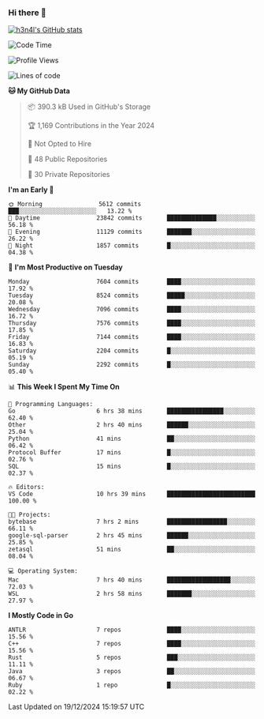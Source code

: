 ### Hi there 👋

[![h3n4l's GitHub stats](https://github-readme-stats.vercel.app/api?username=h3n4l&count_private=true&show_icons=true&theme=radical)](https://github.com/h3n4l/github-readme-stats)

<!--START_SECTION:waka-->
![Code Time](http://img.shields.io/badge/Code%20Time-2%2C032%20hrs%2012%20mins-blue)

![Profile Views](http://img.shields.io/badge/Profile%20Views-0-blue)

![Lines of code](https://img.shields.io/badge/From%20Hello%20World%20I%27ve%20Written-16.3%20million%20lines%20of%20code-blue)

**🐱 My GitHub Data** 

> 📦 390.3 kB Used in GitHub's Storage 
 > 
> 🏆 1,169 Contributions in the Year 2024
 > 
> 🚫 Not Opted to Hire
 > 
> 📜 48 Public Repositories 
 > 
> 🔑 30 Private Repositories 
 > 
**I'm an Early 🐤** 

```text
🌞 Morning                5612 commits        ███░░░░░░░░░░░░░░░░░░░░░░   13.22 % 
🌆 Daytime                23842 commits       ██████████████░░░░░░░░░░░   56.18 % 
🌃 Evening                11129 commits       ███████░░░░░░░░░░░░░░░░░░   26.22 % 
🌙 Night                  1857 commits        █░░░░░░░░░░░░░░░░░░░░░░░░   04.38 % 
```
📅 **I'm Most Productive on Tuesday** 

```text
Monday                   7604 commits        ████░░░░░░░░░░░░░░░░░░░░░   17.92 % 
Tuesday                  8524 commits        █████░░░░░░░░░░░░░░░░░░░░   20.08 % 
Wednesday                7096 commits        ████░░░░░░░░░░░░░░░░░░░░░   16.72 % 
Thursday                 7576 commits        ████░░░░░░░░░░░░░░░░░░░░░   17.85 % 
Friday                   7144 commits        ████░░░░░░░░░░░░░░░░░░░░░   16.83 % 
Saturday                 2204 commits        █░░░░░░░░░░░░░░░░░░░░░░░░   05.19 % 
Sunday                   2292 commits        █░░░░░░░░░░░░░░░░░░░░░░░░   05.40 % 
```


📊 **This Week I Spent My Time On** 

```text
💬 Programming Languages: 
Go                       6 hrs 38 mins       ████████████████░░░░░░░░░   62.40 % 
Other                    2 hrs 40 mins       ██████░░░░░░░░░░░░░░░░░░░   25.04 % 
Python                   41 mins             ██░░░░░░░░░░░░░░░░░░░░░░░   06.42 % 
Protocol Buffer          17 mins             █░░░░░░░░░░░░░░░░░░░░░░░░   02.76 % 
SQL                      15 mins             █░░░░░░░░░░░░░░░░░░░░░░░░   02.37 % 

🔥 Editors: 
VS Code                  10 hrs 39 mins      █████████████████████████   100.00 % 

🐱‍💻 Projects: 
bytebase                 7 hrs 2 mins        █████████████████░░░░░░░░   66.11 % 
google-sql-parser        2 hrs 45 mins       ██████░░░░░░░░░░░░░░░░░░░   25.85 % 
zetasql                  51 mins             ██░░░░░░░░░░░░░░░░░░░░░░░   08.04 % 

💻 Operating System: 
Mac                      7 hrs 40 mins       ██████████████████░░░░░░░   72.03 % 
WSL                      2 hrs 58 mins       ███████░░░░░░░░░░░░░░░░░░   27.97 % 
```

**I Mostly Code in Go** 

```text
ANTLR                    7 repos             ████░░░░░░░░░░░░░░░░░░░░░   15.56 % 
C++                      7 repos             ████░░░░░░░░░░░░░░░░░░░░░   15.56 % 
Rust                     5 repos             ███░░░░░░░░░░░░░░░░░░░░░░   11.11 % 
Java                     3 repos             ██░░░░░░░░░░░░░░░░░░░░░░░   06.67 % 
Ruby                     1 repo              █░░░░░░░░░░░░░░░░░░░░░░░░   02.22 % 
```




 Last Updated on 19/12/2024 15:19:57 UTC
<!--END_SECTION:waka-->

